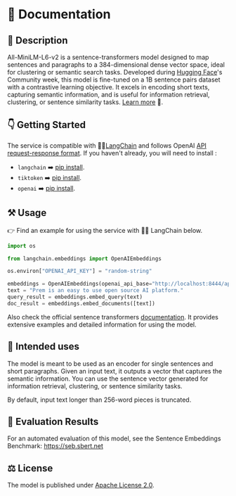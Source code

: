 # 📑 Documentation

## 📌 Description

All-MiniLM-L6-v2 is a sentence-transformers model designed to map sentences and paragraphs to a 384-dimensional dense vector space, ideal for clustering or semantic search tasks. Developed during [Hugging Face](https://huggingface.co/)'s Community week, this model is fine-tuned on a 1B sentence pairs dataset with a contrastive learning objective. It excels in encoding short texts, capturing semantic information, and is useful for information retrieval, clustering, or sentence similarity tasks. [Learn more](https://huggingface.co/sentence-transformers/all-MiniLM-L6-v2) 🚀.

## 👇 Getting Started

The service is compatible with 🦜🔗[LangChain](https://github.com/hwchase17/langchain) and follows OpenAI [API request-response format](https://platform.openai.com/docs/api-reference). If you haven't already, you will need to install :

* `langchain` ➡️ [pip install](https://pypi.org/project/langchain/).
* `tiktoken` ➡️ [pip install](https://pypi.org/project/tiktoken/).
* `openai` ➡️ [pip install](https://pypi.org/project/openai/).

## ⚒️ Usage

👉 Find an example for using the service with 🦜🔗 LangChain below.

```python
import os

from langchain.embeddings import OpenAIEmbeddings

os.environ["OPENAI_API_KEY"] = "random-string"

embeddings = OpenAIEmbeddings(openai_api_base="http://localhost:8444/api/v1")
text = "Prem is an easy to use open source AI platform."
query_result = embeddings.embed_query(text)
doc_result = embeddings.embed_documents([text])
```

Also check the official sentence transformers [documentation](https://www.sbert.net/). It provides extensive examples and detailed information for using the model.

## 👀 Intended uses
The model is meant to be used as an encoder for single sentences and short paragraphs. Given an input text, it outputs a vector that captures the semantic information. You can use the sentence vector generated for information retrieval, clustering, or sentence similarity tasks.

By default, input text longer than 256-word pieces is truncated.


## 🔎 Evaluation Results
For an automated evaluation of this model, see the Sentence Embeddings Benchmark: https://seb.sbert.net

## ⚖️ License

The model is published under [Apache License 2.0](https://www.apache.org/licenses/LICENSE-2.0).
  